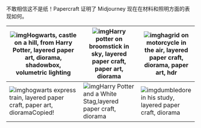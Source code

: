 不敢相信这不是纸！Papercraft 证明了 Midjourney 现在在材料和照明方面的表现如何。

| ![img](https://nhrvt0kw31.feishu.cn/space/api/box/stream/download/asynccode/?code=YjRhNGY5ZDI2ZjY3MjhjNWJkYTA0ZDk1NGQzZGY2ZGNfb002U3BNMnBjMW5DR1Uzb1VJUlB3dnlJQkhCSnVJMXRfVG9rZW46UldXNWJtU3FobzA1V0R4MGFNUGM4QnhIbjRlXzE2ODQyMDQyMjg6MTY4NDIwNzgyOF9WNA)Hogwarts, castle on a hill, from Harry Potter, layered paper art, diorama, shadowbox, volumetric lighting | ![img](https://nhrvt0kw31.feishu.cn/space/api/box/stream/download/asynccode/?code=ZWQ2OGRhYTliNzA3N2MyNTRlZmNiNWY5ZjZlMzBiYjlfZDl0Wk4wcDdlU25vTTFQS0xnUFhmTzNXS3FCOFUzamdfVG9rZW46RzJHcmJtUG1yb3hEWFR4cnRFQ2M4ODJXbmlnXzE2ODQyMDQyMjg6MTY4NDIwNzgyOF9WNA)Harry potter on broomstick in sky, layered paper craft, paper art, diorama | ![img](https://nhrvt0kw31.feishu.cn/space/api/box/stream/download/asynccode/?code=M2I2ZTA0ZDNmMmQ3YjgzOGY2ZTZiZGZjMGQ4MjNhZTJfb1VjZDc4WUg1SEExN2pqb3dJRVdQVVJLSnFQVFNTUVFfVG9rZW46TjdkeWJ0YmFnb1VmYjl4QlhVeGNYb25ObkpnXzE2ODQyMDQyMjg6MTY4NDIwNzgyOF9WNA)hagrid on motorcycle in the air, layered paper craft, diorama, paper art, hdr |
| ------------------------------------------------------------ | ------------------------------------------------------------ | ------------------------------------------------------------ |
| ![img](https://nhrvt0kw31.feishu.cn/space/api/box/stream/download/asynccode/?code=NGMzNDkxYjQ5ZTFmNTUwZjk1NDM4YTYxNmI4OThkOWZfT04xbkFWM1dNOTVHcjIwTW1ibWVVdjdWZEtDaFRtZDBfVG9rZW46TUJFcmJ6Wkkzb0xhMmx4dlEzb2NaZFBjbk5oXzE2ODQyMDQyMjg6MTY4NDIwNzgyOF9WNA)hogwarts express train, layered paper craft, paper art, dioramaCopied! | ![img](https://nhrvt0kw31.feishu.cn/space/api/box/stream/download/asynccode/?code=MzQ1NTExY2ZjY2JkY2UxOGY5MTA1NjMzM2RhY2ZlYTBfNlUwQVE0Q3o3aGNlUXlUUWxjVEtmYTM2cnExYTB6cnRfVG9rZW46V1UyM2JpbWRlb0w3MTV4SUM0WmNZNk1wbjdnXzE2ODQyMDQyMjg6MTY4NDIwNzgyOF9WNA)Harry Potter and a White Stag,layered paper craft, diorama | ![img](https://nhrvt0kw31.feishu.cn/space/api/box/stream/download/asynccode/?code=MDgyODY5YjQwYzdhOTI1ZGY3NDVmNTY3MWRjMjE4ZjNfZWY1bGxiSE1yQnN0NUFCcWNkTnB5TGJsdjI4dFlGeGpfVG9rZW46TlFZZWJ4cENLb3VHT3R4clNPamN6c3JObk44XzE2ODQyMDQyMjg6MTY4NDIwNzgyOF9WNA)dumbledore in his study, layered paper craft, diorama |